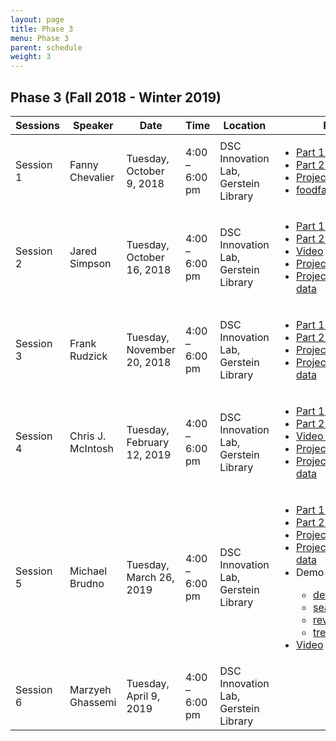 ```yaml
---
layout: page
title: Phase 3
menu: Phase 3
parent: schedule
weight: 3
---
```


## Phase 3 (Fall 2018 - Winter 2019)
<table>
  <thead>
    <tr>
      <th>Sessions</th>
      <th>Speaker</th>
      <th>Date</th>
      <th>Time</th>
      <th>Location</th>
      <th>Resources</th>
    </tr>
  </thead>
  <tbody>
  <tr>
    <td>Session 1</td>
    <td>Fanny Chevalier</td>
    <td>Tuesday, October 9, 2018</td>
    <td>4:00 – 6:00 pm</td>
    <td>DSC Innovation Lab, Gerstein Library</td>
    <td>
      <ul>
        <li><a href="seminars/C4M_seminar6_part1.pdf">Part 1 slides</a></li>
        <li><a href="seminars/C4M_seminar6_part2.pdf">Part 2 slides</a></li>
        <li><a href="seminars/C4MPhase3Project6.pdf">Project Handout</a></li>
        <li><a href="seminars/foodfacts.json">foodfacts.json</a></li>
      </ul>
    </td>
  </tr>
  <tr>
    <td>Session 2</td>
    <td>Jared Simpson</td>
    <td>Tuesday, October 16, 2018</td>
    <td>4:00 – 6:00 pm</td>
    <td>DSC Innovation Lab, Gerstein Library</td>
    <td>
      <ul>
        <li><a href="seminars/C4M_seminar4_part1.pdf">Part 1 slides</a></li>
        <li><a href="seminars/C4M_seminar4_part2.pdf">Part 2 slides</a></li>
        <li><a href="https://play.library.utoronto.ca/BNGVy0H2eeqd">Video</a></li>
        <li><a href="seminars/Seminar4Project.pdf">Project Handout</a></li>
        <li><a href="seminars/C4MProject4.zip">Project Starter code and data</a></li>
      </ul>
    </td>
  </tr>
  <tr>
  <td>Session 3</td>
    <td>Frank Rudzick</td>
    <td>Tuesday, November 20, 2018</td>
    <td>4:00 – 6:00 pm</td>
    <td>DSC Innovation Lab, Gerstein Library</td>
    <td>
      <ul>
        <li><a href="seminars/C4M_seminar1_part1.pdf">Part 1 slides</a></li>
        <li><a href="seminars/C4M_seminar1_part2.pdf">Part 2 slides</a></li>
        <li><a href="seminars/Seminar1Project.pdf"> Project Handout</a></li>
        <li><a href="seminars/Seminar1Project.zip">Project Starter code and data</a></li>
      </ul>
    </td>
  </tr>
  <tr>
    <td>Session 4</td>
    <td>Chris J. McIntosh</td>
    <td>Tuesday, February 12, 2019</td>
    <td>4:00 – 6:00 pm</td>
    <td>DSC Innovation Lab, Gerstein Library</td>
    <td>
      <ul>
        <li><a href="seminars/C4M_seminar2_part1.pdf">Part 1 slides</a></li>
        <li><a href="seminars/C4M_seminar2_part2.pdf">Part 2 slides</a></li>
        <li><a href="https://play.library.utoronto.ca/9lVvPztBVHO_">Video For Part 2 Only</a></li>
        <li><a href="seminars/Seminar2Project.pdf">Project Handout</a></li>
        <li><a href="http://c4m.cdf.toronto.edu/cohort2/phase3/seminar2/C4MProject2.zip">Project Starter code and data</a> </li>
      </ul>
    </td>
  </tr>
  <tr>
    <td>Session 5</td>
    <td>Michael  Brudno</td>
    <td>Tuesday, March 26, 2019</td>
    <td>4:00 – 6:00 pm</td>
    <td>DSC Innovation Lab, Gerstein Library</td>
    <td>
      <ul>
        <li><a href="seminars/C4M_seminar5_part1.pdf">Part 1 slides</a> </li>
        <li><a href="seminars/C4M_seminar5_part2.pdf">Part 2 slides</a></li>
        <li><a href="seminars/SeminarProject5.pdf">Project Handout</a></li>
        <li><a href="seminars/C4MProject5.zip">Project Starter code and data</a> </li>
        <li>Demo code:</li>
          <ul>
            <li><a href="seminars/default_parameters.py">default_parameters.py</a></li>
            <li><a href="seminars/search_recursive.py">search_recursive.py</a></li>
            <li><a href="seminars/reverse_recursive.py">reverse_recursive.py</a></li>
            <li><a href="seminars/tree_recursive.py">tree_recursive.py</a></li>
          </ul>
        <li><a href="https://play.library.utoronto.ca/uYvlpi3QRPwZ">Video</a><br> </td></li>
      </ul>
    </td>
  </tr>
  <tr>
    <td>Session 6</td>
    <td>Marzyeh Ghassemi</td>
    <td>Tuesday, April 9, 2019</td>
    <td>4:00 – 6:00 pm</td>
    <td>DSC Innovation Lab, Gerstein Library</td>
    <td></td>
  </tr>
  </tbody>
</table>